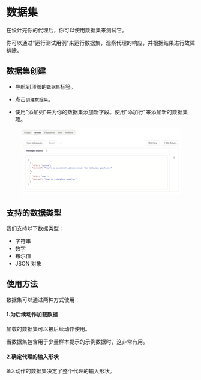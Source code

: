# 数据集

在设计完你的代理后，你可以使用数据集来测试它。

你可以通过"运行测试用例"来运行数据集，观察代理的响应，并根据结果进行故障排除。

## 数据集创建

* 导航到顶部的`数据集`标签。

* 点击`创建数据集`。

* 使用"添加列"来为你的数据集添加新字段。使用"添加行"来添加新的数据集项。

<figure><img src="../../images/datasets.png" alt=""><figcaption></figcaption></figure>

## 支持的数据类型

我们支持以下数据类型：

* 字符串
* 数字
* 布尔值
* JSON 对象

## 使用方法

数据集可以通过两种方式使用：

#### 1.为后续动作加载数据

加载的数据集可以被后续动作使用。

当数据集包含用于少量样本提示的示例数据时，这非常有用。

#### 2.确定代理的输入形状

`输入`动作的数据集决定了整个代理的输入形状。